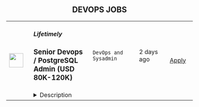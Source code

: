 <div align="center"><h2>DEVOPS JOBS</h2></div><table><tr>
                <td width="100" height="100" rowspan="2">
                    <img src="https://weworkremotely.com/assets/IsotypeV2-1ebe3dd57673f3e8d02b7490bc0faaef55d6a95d3a4aaf17298bd3ed503ae7fe.svg" width="38px" height="auto">
                </td>
                <td width="300">
                    <h5>Lifetimely</h5>
                    <h3> Senior Devops / PostgreSQL Admin (USD 80K-120K)</h3>
                </td>
                <td width="300">
                    <code>DevOps and Sysadmin</code>
                </td>
                <td width="200">
                <text>2 days ago</text>
                </td>
                <td width="100" rowspan="2">
                <a href="https://weworkremotely.com/remote-jobs/lifetimely-senior-devops-postgresql-admin-usd-80k-120k" align="right" target="_blank">Apply</a>
                </td>
            </tr>
            <tr>
                <td colspan="3">
                <details><summary>Description</summary>
                

<p>
  <strong>Headquarters:</strong> Helsinki, Finland
    <br /><strong>URL:</strong> <a href="https://lifetimely.io">https://lifetimely.io</a>
</p>

<div>Lifetimely is a fast-growing ecommerce analytics company looking for a <strong>Senior DevOps with PostgreSQL expertise to help us manage and take ownership of our bare metal servers and databases</strong>. If you have experience managing machines with Ansible (or any other server automation tool) and also managed PostgreSQL servers before, then we want to hear from you!<br><br>
</div><div>Our customers include names like MrBeast's Feastables, Liquid Death, and Unilever. You can read about our app on the <a href="https://apps.shopify.com/lifetimely-lifetime-value-and-profit-analytics">Shopify app store</a> and <a href="https://lifetimely.io/">our website</a>. We provide real-time reporting and predictions to more than 5000 ecommerce shops. To give you a sense of scale - we collect data on millions of orders per day from a few thousand stores and process many millions of background jobs to deliver quality reports and insights to our customers. <br><br>
</div><div>We're looking for someone who can hit the ground running and make an immediate impact on our team. In this role, you'll be responsible for maintaining and optimizing our databases, as well as implementing backup and disaster recovery solutions.<br><br>
</div><div><strong>We are looking for someone who has extensive experience in the following:</strong></div><ul>
<li>5+ years of PostgreSQL experience</li>
<li>Storage tuning</li>
<li>Experience with PGBackRest or any other backup solution</li>
</ul><div><br></div><div><strong>Additionally, we will highly value experience with:</strong></div><ul>
<li>Bare metal servers</li>
<li>Being Ubuntu admin</li>
<li>Docker</li>
<li>Nomad ( or Kubernetes ) experience</li>
</ul><div><br></div><div><strong>Other:</strong></div><ul>
<li>You should be humble, can mentor others, both provide and receive direction and be always willing to share what you learn.</li>
<li>Location: prefer America / Europe / Africa</li>
</ul><div><br></div><div>
<strong>Compensation for this position is between USD 80K-120K and varies with experience and skill set.</strong> This is a full-time position, but we will consider candidates who can allocate 25+ hours per week to the project. You will be employed through <a href="https://www.usemultiplier.com/">Multiplier</a> either as a full-time employee or as a contractor with paid time off and other benefits, depending on your location and preferences.<br><br>
</div><div>
<strong>Where we are and how we work:<br></strong><br>
</div><div>Our tech stack is Ansible / Ruby / PostgreSQL.<br><br>
</div><div>Working for Lifetimely doesn't feel like the usual office or startup gig: we are a distributed group of 20+ people across ten different countries 🇫🇮 🇺🇸 🇫🇷 🇨🇱 🇪🇬 🇪🇸 🇭🇷🇸🇬🇦🇺🇦🇺 with our own way of working. Some of us are nomads, some just like working remotely. We highly encourage written (long-form) communication and documenting things on Notion, and generally don't like tight fixed schedules. There is not much management or oversight, we expect you to know how to manage yourself. <strong>We prioritize shipping and results above how or when you do the work.<br></strong><br>
</div><div>
<strong>Two meetings per week, one for the devs on Tuesday and another one on Thursday for everyone. That's it.</strong> If you are into distributed work and prefer the lifestyle aspects or maybe live somewhere with not many exciting startups, you will enjoy working with us.<br><br>
</div><div>
<strong>To apply, please...<br></strong><br>
</div><ul>
<li>Describe the largest PostgreSQL deployment you worked on.</li>
<li>Please explain in your own words why VACUUM exists in Postgres</li>
<li>What was the largest number of Linux servers you had to manage? Describe what the infrastructure was used for.</li>
</ul><div><br></div><div>If you're passionate about working with databases and have the skills and experience we're looking for, then we encourage you to apply for this role. We can't wait to hear from you and learn more about why you're the right person for the job. <br><strong><br></strong>All the interviews will be conducted by the company CTO - you won't be talking to a recruiter.</div><div><br></div><div><br></div><div><br></div>

<p><strong>To apply:</strong> <a href="https://weworkremotely.com/remote-jobs/lifetimely-senior-devops-postgresql-admin-usd-80k-120k">https://weworkremotely.com/remote-jobs/lifetimely-senior-devops-postgresql-admin-usd-80k-120k</a></p>

                </details>
                </td>
            </tr>,<tr>
                <td width="100" height="100" rowspan="2">
                    <img src="https://wwr-pro.s3.amazonaws.com/logos/0001/4828/logo.gif" width="38px" height="auto">
                </td>
                <td width="300">
                    <h5>Bear Group</h5>
                    <h3> DevOps Engineer</h3>
                </td>
                <td width="300">
                    <code>DevOps and Sysadmin</code>
                </td>
                <td width="200">
                <text>3 days ago</text>
                </td>
                <td width="100" rowspan="2">
                <a href="https://weworkremotely.com/remote-jobs/bear-group-devops-engineer" align="right" target="_blank">Apply</a>
                </td>
            </tr>
            <tr>
                <td colspan="3">
                <details><summary>Description</summary>
                <img src="https://we-work-remotely.imgix.net/logos/0001/4828/logo.gif?ixlib=rails-4.0.0&w=50&h=50&dpr=2&fit=fill&auto=compress" />

<p>
  <strong>Headquarters:</strong> Seattle, Wa
    <br /><strong>URL:</strong> <a href="https://www.beargroup.com/">https://www.beargroup.com/</a>
</p>

<div>Bear Group is a leading web development firm dedicated to building and supporting custom website solutions that businesses can count on. Our approachable team of experts helps navigate custom website projects of every size and complexity. With high standards of integrity guiding us, we seek to understand client pain points, offer our best guidance, and build solutions that mold technology to fit a business.</div><div><br></div><div>We’re looking for a motivated individual ready to roll up your sleeves and join our talented team. Work alongside some of the brightest in the web development industry in a fully remote, rewarding and down-to-earth company culture. This is a place where you can thrive. </div><div><br></div><div>The DevOps Engineer needs to be self-motivated and able to work independently most of the time, but we have a friendly and capable team to collaborate with along the way. The ideal person is reliable and consistent with a mind for standardizing and streamlining processes, and able to efficiently find the root cause when things don't go to plan.</div><div><br></div><div>The type of work depends on the client, but often includes:</div><ul>
<li>Execute safe and efficient deployment procedures to QA, staging, and production environments for Bear Group clients</li>
<li>Collaborate with Team Leads to review and merge code prior to deployments</li>
<li>Handle escalation support and help troubleshoot and resolve issues that may arise in client’s server environments</li>
<li>Work directly with all members of the project management team on environment-related items</li>
<li>Engage with client IT department and technical support for hosting companies</li>
<li>​​Support developers with new hire onboarding, local environment setup, and keeping developers unblocked from environment-related issues in their day-to-day coding tasks</li>
</ul><div><br></div><div><strong>General Qualifications</strong></div><ul>
<li>Bachelor’s degree plus 5+ years in a DevOps focused role</li>
<li>Preference for client service environments such as web development firms, technical support teams, interactive agencies, or graphic design firms</li>
<li>Independence, enthusiasm, superb communication, attention to detail, and organization skills</li>
<li>Experience administrating Linux based servers, including Apache and Nginx, ideally with mod-php or php-fpm</li>
<li>Understanding of web application frameworks, ideally PHP based</li>
<li>Experience handling complex merges and conflict resolution in git</li>
<li>Working knowledge of Docker</li>
<li>Understanding of networking concepts, including DNS, routing, and caching</li>
<li>Understanding of database concepts and administration</li>
<li>Familiarity with web hosting platforms such as AWS, Linode, Rackspace, Acquia, Pantheon, Platform.sh</li>
</ul><div><br></div><div><strong>Working at Bear Group</strong></div><div>In addition to competitive pay, we provide a range of benefits and resources to our employees, including: </div><ul>
<li>Medical, vision, and dental insurance</li>
<li>3 weeks of PTO plus approximately 10 vacation days annually</li>
<li>401k with matching</li>
<li>$1,500 annual education stipend</li>
<li>Software and home equipment stipend for the tools that you prefer to use</li>
</ul><div>
<br>To learn more about us, visit <a href="http://www.beargroup.com">www.beargroup.com</a>. We are an equal opportunity employer and value diversity at our company. We do not discriminate on the basis of race, religion, color, national origin, gender, sexual orientation, age, marital status, veteran status, or disability status.</div>

<p><strong>To apply:</strong> <a href="https://weworkremotely.com/remote-jobs/bear-group-devops-engineer">https://weworkremotely.com/remote-jobs/bear-group-devops-engineer</a></p>

                </details>
                </td>
            </tr>,<tr>
                <td width="100" height="100" rowspan="2">
                    <img src="https://weworkremotely.com/assets/IsotypeV2-1ebe3dd57673f3e8d02b7490bc0faaef55d6a95d3a4aaf17298bd3ed503ae7fe.svg" width="38px" height="auto">
                </td>
                <td width="300">
                    <h5>RemoteMore</h5>
                    <h3> DevOps Engineer</h3>
                </td>
                <td width="300">
                    <code>DevOps and Sysadmin</code>
                </td>
                <td width="200">
                <text>31 days ago</text>
                </td>
                <td width="100" rowspan="2">
                <a href="https://weworkremotely.com/remote-jobs/remotemore-devops-engineer" align="right" target="_blank">Apply</a>
                </td>
            </tr>
            <tr>
                <td colspan="3">
                <details><summary>Description</summary>
                

<p>
  <strong>Headquarters:</strong> Berlin/Chicago 
    <br /><strong>URL:</strong> <a href="https://remotemore.com/candidates?utm_source=Jobpost&amp;utm_medium=WWR&amp;utm_campaign=PythonTrue">https://remotemore.com/candidates?utm_source=Jobpost&amp;utm_medium=WWR&amp;utm_campaign=PythonTrue</a>
</p>

<div><strong>The position</strong></div><div><br></div><div>RemoteMore is helping a large tech company with hiring DevOps engineers for its European and US teams.</div><div><br></div><div>The company is one of the major tech companies and works across many internal product teams. Multiple DevOps engineers will be hired and matched to the teams that are best fit for their background/experience. All product teams are fully distributed. The company culture is to focus on work delivered and not hours worked.</div><div><br></div><div>Good work-life balance is encouraged: 4-week paid holiday per year is part of the benefits package. You can work from home or any other place of your choice.</div><div><br></div><div>The position is full-time and fully remote.</div><div>
<br><br>
</div><div><strong>Your profile</strong></div><div><br></div><div>Coming from a strong technical background, you are expected to have:</div><div><br></div><ul>
<li>Required technologies: AWS/Azure/GCP, CI/CD pipelines, Docker</li>
<li>Bonus points: Python/Ruby/Golang coding skills; Kubernetes; Jenkins</li>
<li>Top technical skills for your level of experience: Intermediate or Senior (2+  years of professional experience)</li>
<li>The soft skills to work remotely. Strong individual contributor, strong communication skills.</li>
<li>Passion for remote work. You understand the pros and cons of working remotely.</li>
<li>Good English language skills to work as part of an international team.<br><br>
</li>
</ul><div><br></div><div><strong>Why should YOU apply?</strong></div><div><br></div><ul>
<li>Work from anywhere you want.</li>
<li>Competitive compensation based on your skills.</li>
<li>Work in a team with other top developers.</li>
<li>Making a difference.<br><br><br>
</li>
</ul><div>To be considered for the position, please sign up to RemoteMore by following the apply button. </div><div>
<br><br>
</div>

<p><strong>To apply:</strong> <a href="https://weworkremotely.com/remote-jobs/remotemore-devops-engineer">https://weworkremotely.com/remote-jobs/remotemore-devops-engineer</a></p>

                </details>
                </td>
            </tr></table>